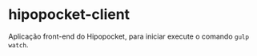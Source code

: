 hipopocket-client
================

Aplicação front-end do Hipopocket, para iniciar execute o comando `gulp watch`.